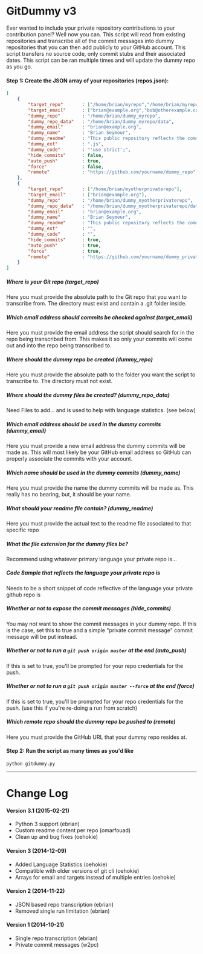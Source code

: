 GitDummy v3
========

Ever wanted to include your private repository contributions to your contribution panel? Well now you can. This script will read from existing repositories and transcribe all of the commit messages into dummy repositories that you can then add publicly to your GitHub account. This script transfers no source code, only commit stubs and their associated dates. This script can be ran multiple times and will update the dummy repo as you go.

#### Step 1: Create the JSON array of your repositories (repos.json):
```json
[
    {
        "target_repo"       : ["/home/brian/myrepo","/home/brian/myrepo-old"],
        "target_email"      : ["brian@example.org","bob@otherexample.com"],
        "dummy_repo"        : "/home/brian/dummy_myrepo",
        "dummy_repo_data"   : "/home/brian/dummy_myrepo/data",
        "dummy_email"       : "brian@example.org",
        "dummy_name"        : "Brian Seymour",
        "dummy_readme"      : "This public repository reflects the commits from a private repo (minus the actual code)",
        "dummy_ext"         : ".js",
        "dummy_code"        : "'use strict';",
        "hide_commits"      : false,
        "auto_push"         : true,
        "force"             : false,
        "remote"            : "https://github.com/yourname/dummy_repo"
    },
    {
        "target_repo"       : ["/home/brian/myotherprivaterepo"],
        "target_email"      : ["brian@example.org"],
        "dummy_repo"        : "/home/brian/dummy_myotherprivaterepo",
        "dummy_repo_data"   : "/home/brian/dummy_myotherprivaterepo/data",
        "dummy_email"       : "brian@example.org",
        "dummy_name"        : "Brian Seymour",
        "dummy_readme"      : "This public repository reflects the commits from a private repo (minus the actual code)",
        "dummy_ext"         : "",
        "dummy_code"        : "",
        "hide_commits"      : true,
        "auto_push"         : true,
        "force"             : true,
        "remote"            : "https://github.com/yourname/dummy_privaterepo"
    }
]
```

##### Where is your Git repo (target_repo)
Here you must provide the absolute path to the Git repo that you want to transcribe from. The directory must exist and contain a .git folder inside.

##### Which email address should commits be checked against (target_email)
Here you must provide the email address the script should search for in the repo being transcribed from. This makes it so only your commits will come out and into the repo being transcribed to.

##### Where should the dummy repo be created (dummy_repo)
Here you must provide the absolute path to the folder you want the script to transcribe to. The directory must not exist.

##### Where should the dummy files be created? (dummy_repo_data)
Need Files to add... and is used to help with language statistics. (see below)

##### Which email address should be used in the dummy commits (dummy_email)
Here you must provide a new email address the dummy commits will be made as. This will most likely be your GitHub email address so GitHub can properly associate the commits with your account.

##### Which name should be used in the dummy commits (dummy_name)
Here you must provide the name the dummy commits will be made as. This really has no bearing, but, it should be your name.

##### What should your readme file contain? (dummy_readme)
Here you must provide the actual text to the readme file associated to that specific repo

##### What the file extension for the dummy files be?
Recommend using whatever primary language your private repo is...

##### Code Sample that reflects the language your private repo is
Needs to be a short snippet of code reflective of the language your private github repo is

##### Whether or not to expose the commit messages (hide_commits)
You may not want to show the commit messages in your dummy repo. If this is the case, set this to true and a simple "private commit message" commit message will be put instead.

##### Whether or not to run a `git push origin master` at the end (auto_push)
If this is set to true, you'll be prompted for your repo credentials for the push.

##### Whether or not to run a `git push origin master --force` at the end (force)
If this is set to true, you'll be prompted for your repo credentials for the push.  (use this if you're re-doing a run from scratch)

##### Which remote repo should the dummy repo be pushed to (remote)
Here you must provide the GitHub URL that your dummy repo resides at.

#### Step 2: Run the script as many times as you'd like
```
python gitdummy.py
```

---


Change Log
========
#### Version 3.1 (2015-02-21)
- Python 3 support (ebrian)
- Custom readme content per repo (omarfouad)
- Clean up and bug fixes (oehokie)

#### Version 3 (2014-12-09)
- Added Language Statistics (oehokie)
- Compatible with older versions of git cli (oehokie)
- Arrays for email and targets instead of multiple entries (oehokie)

#### Version 2 (2014-11-22)
- JSON based repo transcription (ebrian)
- Removed single run limitation (ebrian)

#### Version 1 (2014-10-21)
- Single repo transcription (ebrian)
- Private commit messages (w2pc)
